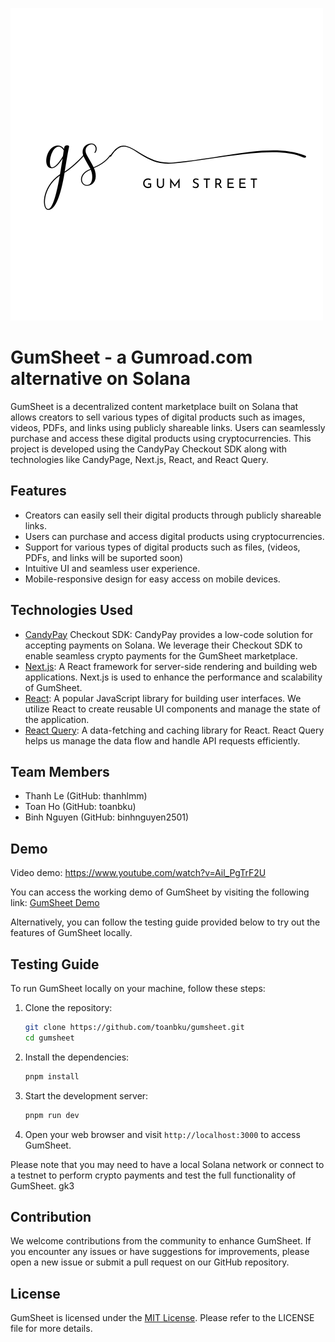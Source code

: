 ![](public/gumstreet.png)

# GumSheet - a Gumroad.com alternative on Solana

GumSheet is a decentralized content marketplace built on Solana that allows creators to sell various types of digital products such as images, videos, PDFs, and links using publicly shareable links. Users can seamlessly purchase and access these digital products using cryptocurrencies. This project is developed using the CandyPay Checkout SDK along with technologies like CandyPage, Next.js, React, and React Query.

## Features

- Creators can easily sell their digital products through publicly shareable links.
- Users can purchase and access digital products using cryptocurrencies.
- Support for various types of digital products such as files, (videos, PDFs, and links will be suported soon)
- Intuitive UI and seamless user experience.
- Mobile-responsive design for easy access on mobile devices.

## Technologies Used

- [CandyPay](https://candypay.fun/) Checkout SDK: CandyPay provides a low-code solution for accepting payments on Solana. We leverage their Checkout SDK to enable seamless crypto payments for the GumSheet marketplace.
- [Next.js](https://nextjs.org/): A React framework for server-side rendering and building web applications. Next.js is used to enhance the performance and scalability of GumSheet.
- [React](http://react.dev/): A popular JavaScript library for building user interfaces. We utilize React to create reusable UI components and manage the state of the application.
- [React Query](https://tanstack.com/query/v3/): A data-fetching and caching library for React. React Query helps us manage the data flow and handle API requests efficiently.

## Team Members

- Thanh Le (GitHub: thanhlmm)
- Toan Ho (GitHub: toanbku)
- Binh Nguyen (GitHub: binhnguyen2501)

## Demo

Video demo: https://www.youtube.com/watch?v=Ail_PgTrF2U

You can access the working demo of GumSheet by visiting the following link: [GumSheet Demo](https://gumstreet.vercel.app)

Alternatively, you can follow the testing guide provided below to try out the features of GumSheet locally.

## Testing Guide

To run GumSheet locally on your machine, follow these steps:

1. Clone the repository:

   ```bash
   git clone https://github.com/toanbku/gumsheet.git
   cd gumsheet
   ```

2. Install the dependencies:

   ```bash
   pnpm install
   ```

3. Start the development server:

   ```bash
   pnpm run dev
   ```

4. Open your web browser and visit `http://localhost:3000` to access GumSheet.

Please note that you may need to have a local Solana network or connect to a testnet to perform crypto payments and test the full functionality of GumSheet.
gk3

## Contribution

We welcome contributions from the community to enhance GumSheet. If you encounter any issues or have suggestions for improvements, please open a new issue or submit a pull request on our GitHub repository.

## License

GumSheet is licensed under the [MIT License](https://opensource.org/licenses/MIT). Please refer to the LICENSE file for more details.
